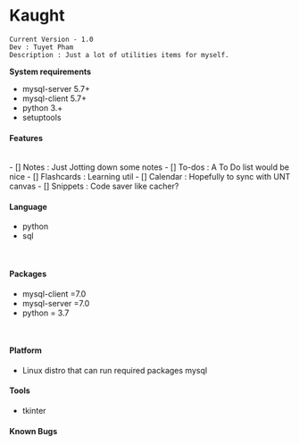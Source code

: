 

Kaught
=======
``````
Current Version - 1.0
Dev : Tuyet Pham
Description : Just a lot of utilities items for myself.
``````
**System requirements**
- mysql-server 5.7+
- mysql-client 5.7+
- python 3.+
- setuptools

#### Features ####
<br>
- [] Notes : Just Jotting down some notes
- [] To-dos : A To Do list would be nice
- [] Flashcards : Learning util
- [] Calendar : Hopefully to sync with UNT canvas
- [] Snippets : Code saver like cacher? 

<br>

#### Language ####
* python
* sql

<br>

####  Packages ####
* mysql-client =7.0
* mysql-server =7.0
* python = 3.7

<br>

#### Platform ####
* Linux distro that can run required packages mysql

#### Tools ####
* tkinter

#### Known Bugs ####
